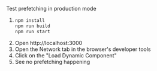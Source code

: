 Test prefetching in production mode
1.  ```bash
    npm install
    npm run build
    npm run start
2. Open http://localhost:3000
3. Open the Network tab in the browser's developer tools
4. Click on the "Load Dynamic Component"
5. See no prefetching happening